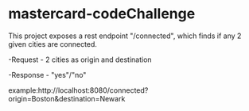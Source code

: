 # mastercard-codeChallenge
This project exposes a rest endpoint "/connected", which finds if any 2 given cities are connected.

-Request - 2 cities as origin and destination

-Response - "yes"/"no"
 
example:http://localhost:8080/connected?origin=Boston&destination=Newark
